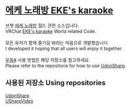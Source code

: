 # [에케 노래방 EKE's karaoke](https://vrchat.com/home/launch?worldId=wrld_1cff3558-c6e3-43b1-83ab-d551b48d6d50)
브챗 [에케 노래방](https://vrchat.com/home/launch?worldId=wrld_1cff3558-c6e3-43b1-83ab-d551b48d6d50) 월드 관련 소스입니다.
<br>VRChat [EKE's karaoke](https://vrchat.com/home/launch?worldId=wrld_1cff3558-c6e3-43b1-83ab-d551b48d6d50) World related Code.
<br>
<br>모든 유저가 함께 즐기길 바라는 마음으로 개발했습니다.
<br>I developed it hoping that all users will enjoy it together.
<br>
<br>[우동#](https://github.com/MerlinVR/UdonSharp) 사용 방법은 해당 저장소를 참고하세요.
<br>Please refer to the repositorie for how to use [UdonSharp](https://github.com/MerlinVR/UdonSharp).
## 사용된 저장소 Using repositories
[UdonSharp](https://github.com/MerlinVR/UdonSharp)
<br>[USharpVideo](https://github.com/MerlinVR/USharpVideo)